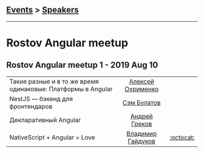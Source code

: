 ## [Events](../README.md) > [Speakers](../speakers.md)
---

# Rostov Angular meetup

## Rostov Angular meetup 1 - 2019 Aug 10 
| | | |
| --- | :---: | --- |
| Такие разные и в то же время одинаковые: Платформы в Angular  |  [Алексей Охрименко](../../speakers/Алексей%20Охрименко.md)  |    |
| NestJS — бэкенд для фронтендаров  |  [Сэм Булатов](../../speakers/Сэм%20Булатов.md)  |    |
| Декларативный Angular  |  [Андрей Греков](../../speakers/Андрей%20Греков.md)  |    |
| NativeScript + Angular &#x3D; Love  |  [Владимир Гайдуков](../../speakers/Владимир%20Гайдуков.md)  |  [:octocat:](https://gist.github.com/nettakogo87/ceaa881b5fb740dd31329f66bfc4e854)  |
